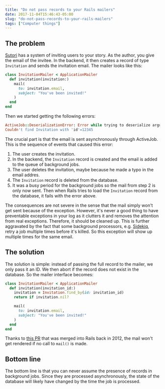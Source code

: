 ```yaml
---
title: "Do not pass records to your Rails mailers"
date: 2017-11-04T15:46:43-05:00
slug: "do-not-pass-records-to-your-rails-mailers"
tags: ["Computer things"]
---
```


## The problem
[Sutori](https://www.sutori.com) has a system of inviting users to your story.
As the author, you give the email of the invitee. In the backend, it then
creates a record of type `Invitation` and sends the invitation email. The mailer
looks like this:

```ruby
class InvitationMailer < ApplicationMailer
  def invitation(invitation:)
    mail(
      to: invitation.email,
      subject: "You've been invited!"
    )
  end
end
```

Then we started getting the following errors:

```ruby
ActiveJob::DeserializationError: Error while trying to deserialize arguments:
Couldn't find Invitation with 'id'=12345
```

The crucial part is that the email is sent asynchronously through ActiveJob.
This is the sequence of events that caused this error:

1. The user creates the invitation.
2. In the backend, the `Invitation` record is created and the email is added to
   the queue of background jobs.
3. The user deletes the invitation, maybe because he made a typo in the email
   addres.
4. The `Invitation` record is deleted from the database.
5. It was a busy period for the background jobs so the mail from step 2 is only
   now sent. Then when Rails tries to load the `Invitation` record from the
   database, it fails with the error above.

The consequences are not severe in the sense that the mail simply won't get sent
because of the exception. However, it's never a good thing to have preventable
exceptions in your log as it clutters it and removes the attention from real
exceptions. Therefore, it should be cleaned up. This is further aggravated by
the fact that some background processors, e.g.
[Sidekiq](https://github.com/mperham/sidekiq), retry a job multiple times before
it's killed. So this exception will show up multiple times for the same email.

## The solution
The solution is simple: instead of passing the full record to the mailer, we
only pass it an ID. We then abort if the record does not exist in the database.
So the mailer interface becomes:

```ruby
class InvitationMailer < ApplicationMailer
  def invitation(invitation_id:)
    invitation = Invitation.find_by(id: invitation_id)
    return if invitation.nil?

    mail(
      to: invitation.email,
      subject: "You've been invited!"
    )
  end
end
```

Thanks to [this PR](https://github.com/rails/rails/pull/8048) that was merged
into Rails back in 2012, the mail won't get rendered if no call to `mail()` is
made.

## Bottom line
The bottom line is that you can never assume the presence of records in
background jobs. Since they are processed asynchronously, the state of the
database will likely have changed by the time the job is processed.
